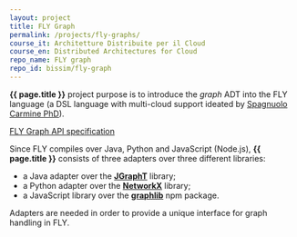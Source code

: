 ```yaml
---
layout: project
title: FLY Graph
permalink: /projects/fly-graphs/
course_it: Architetture Distribuite per il Cloud
course_en: Distributed Architectures for Cloud
repo_name: FLY graph
repo_id: bissim/fly-graph
---
```


**{{ page.title }}** project purpose is to introduce the _graph_ ADT into the FLY language (a DSL language with multi-cloud support ideated by [Spagnuolo Carmine PhD](https://spagnuolocarmine.github.io/)).

[FLY Graph API specification](./../files/fly_graph_api.pdf)

Since FLY compiles over Java, Python and JavaScript (Node.js), **{{ page.title }}** consists of three adapters over three different libraries:

- a Java adapter over the [**JGraphT**](https://jgrapht.org) library;
- a Python adapter over the [**NetworkX**](https://networkx.github.io) library;
- a JavaScript library over the [**graphlib**](https://github.com/dagrejs/graphlib) npm package.

Adapters are needed in order to provide a unique interface for graph handling in FLY.
